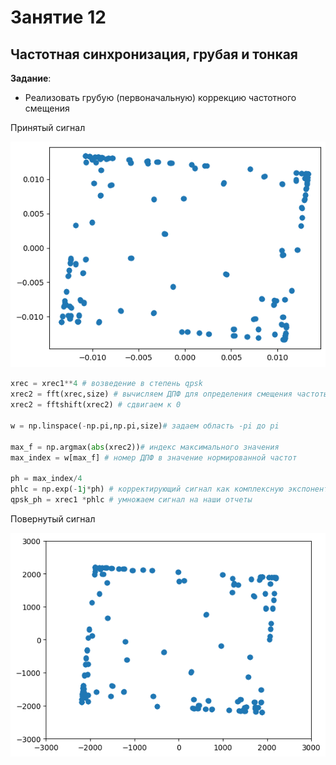 # Занятие 12
## Частотная синхронизация, грубая и тонкая

**Задание**: 
- Реализовать грубую (первоначальную) коррекцию частотного смещения

Принятый сигнал

<img src = "Screenshots/rx.png">


```py
xrec = xrec1**4 # возведение в степень qpsk
xrec2 = fft(xrec,size) # вычисляем ДПФ для определения смещения частоты
xrec2 = fftshift(xrec2) # сдвигаем к 0 

w = np.linspace(-np.pi,np.pi,size)# задаем область -pi до pi

max_f = np.argmax(abs(xrec2))# индекс максимального значения 
max_index = w[max_f] # номер ДПФ в значение нормированной частот

ph = max_index/4 
phlc = np.exp(-1j*ph) # корректирующий сигнал как комплексную экспоненту
qpsk_ph = xrec1 *phlc # умножаем сигнал на наши отчеты
```

Повернутый сигнал

<img src = "Screenshots/changed.png">

